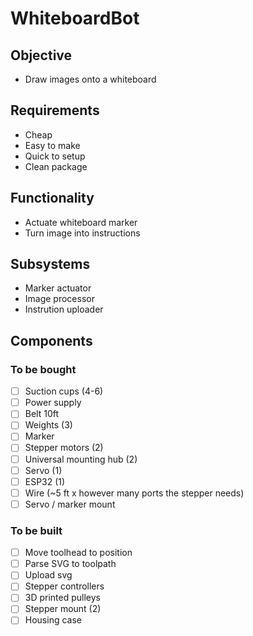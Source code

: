 # WhiteboardBot

## Objective
- Draw images onto a whiteboard

## Requirements
- Cheap
- Easy to make
- Quick to setup
- Clean package

## Functionality
- Actuate whiteboard marker
- Turn image into instructions

## Subsystems
- Marker actuator
- Image processor
- Instrution uploader

## Components
### To be bought
- [ ] Suction cups (4-6)
- [ ] Power supply
- [ ] Belt 10ft
- [ ] Weights (3)
- [ ] Marker
- [ ] Stepper motors (2)
- [ ] Universal mounting hub (2)
- [ ] Servo (1)
- [ ] ESP32 (1)
- [ ] Wire (~5 ft x however many ports the stepper needs)
- [ ] Servo / marker mount

### To be built
- [ ] Move toolhead to position
- [ ] Parse SVG to toolpath
- [ ] Upload svg
- [ ] Stepper controllers
- [ ] 3D printed pulleys
- [ ] Stepper mount (2)
- [ ] Housing case
